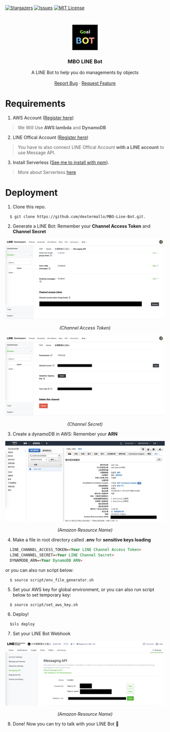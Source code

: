 [![Stargazers][stars-shield]][stars-url]
[![Issues][issues-shield]][issues-url]
[![MIT License][license-shield]][license-url]

<!-- PROJECT LOGO -->
<br />
<p align="center">
  <a href="https://github.com/github_username/repo">
    <img src="images/logo.png" alt="Logo" width="80" height="80">
  </a>

  <h3 align="center">MBO LINE Bot</h3>

  <p align="center">
    A LINE Bot to help you do managements by objects
    <br />
    <br />
    <a href="https://github.com/dextermallo/MBO-Line-Bot/issues">Report Bug</a>
    ·
    <a href="https://github.com/dextermallo/MBO-Line-Bot/issues">Request Feature</a>
  </p>
</p>

<!-- Content -->
# Requirements
1. AWS Account ([Register here](https://portal.aws.amazon.com/billing/signup#/start))
> We Will Use **AWS lambda** and **DynamoDB**
2. LINE Offical Account ([Register here](https://account.line.biz/login?redirectUri=https%3A%2F%2Fmanager.line.biz%2F))  
> You have to also connect LINE Offical Account **with a LINE account** to use Message API.

3. Install Serverless ([See me to install with npm](https://www.npmjs.com/package/serverless)). 
> More about Serverless [here](https://www.serverless.com/)  

# Deployment
1. Clone this repo.
```shell
  $ git clone https://github.com/dextermallo/MBO-Line-Bot.git. 
```

2. Generate a LINE Bot: Remember your **Channel Access Token** and **Channel Secret**

![Alt text](/images/readme/01.png "Channel Access Token")

<p align="center">
<i>(Channel Access Token)</i>
</p>

![Alt text](/images/readme/02.png "Channel Secret")

<p align="center">
<i>(Channel Secret)</i>
</p>

3. Create a dynamoDB in AWS: Remember your **ARN**

![Alt text](/images/readme/04.png "ARN")

<p align="center">
<i>(Amazon Resource Name)</i>
</p>

4. Make a file in root directory called **.env** for **sensitive keys loading**
  ```markdown
    LINE_CHANNEL_ACCESS_TOKEN=<Your LINE Channel Access Token>
    LINE_CHANNEL_SECRET=<Your LINE Channel Secret>
    DYNAMODB_ARN=<Your DynamoDB ARN>
  ```

  or you can also run script below:
  ```shell
    $ source script/env_file_generator.sh
  ```

5. Set your AWS key for global environment, or you can also run script below to set temporary key:
```shell
  $ source script/set_aws_key.sh
```

6. Deploy!
```shell
  $sls deploy
```

7. Set your LINE Bot Webhook

![Alt text](/images/readme/03.png "Webhook")

<p align="center">
<i>(Amazon Resource Name)</i>
</p>

8. Done! Now you can try to talk with your LINE Bot 🐥

<!-- MARKDOWN LINKS & IMAGES -->
<!-- https://www.markdownguide.org/basic-syntax/#reference-style-links -->
[stars-shield]: https://img.shields.io/github/stars/dextermallo/MBO-Line-Bot.svg?style=flat-square
[stars-url]: https://github.com/dextermallo/MBO-Line-Bot/stargazers
[issues-shield]: https://img.shields.io/github/issues/dextermallo/MBO-Line-Bot.svg?style=flat-square
[issues-url]: https://github.com/dextermallo/MBO-Line-Bot/issues
[license-shield]: https://img.shields.io/github/license/dextermallo/MBO-Line-Bot.svg?style=flat-square
[license-url]: https://github.com/dextermallo/MBO-Line-Bot/blob/master/LICENSE